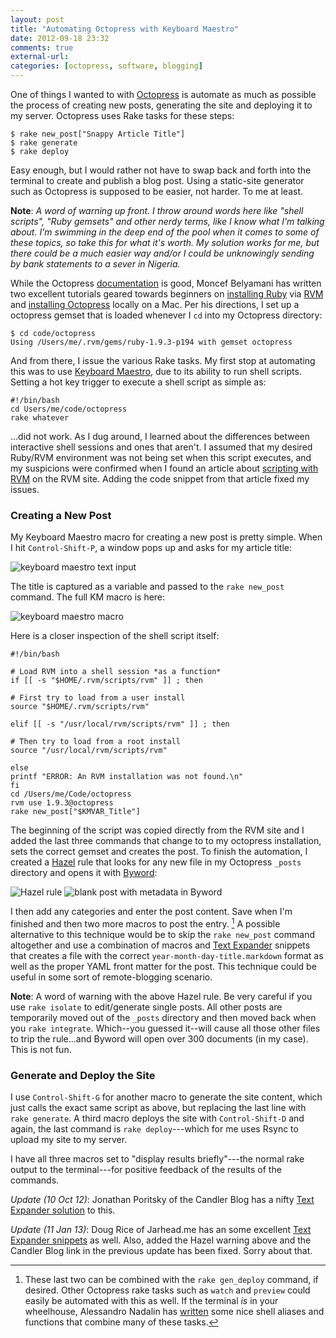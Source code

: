 ```yaml
---
layout: post
title: "Automating Octopress with Keyboard Maestro"
date: 2012-09-18 23:32
comments: true
external-url: 
categories: [octopress, software, blogging]
---
```


One of things I wanted to with [Octopress][1] is automate as much as possible the process of creating new posts, generating the site and deploying it to my server. Octopress uses Rake tasks for these steps:

	$ rake new_post["Snappy Article Title"]
	$ rake generate
	$ rake deploy
	
Easy enough, but I would rather not have to swap back and forth into the terminal to create and publish a blog post. Using a static-site generator such as Octopress is supposed to be easier, not harder. To me at least.

__Note__: _A word of warning up front. I throw around words here like "shell scripts", "Ruby gemsets" and other nerdy terms, like I know what I'm talking about. I'm swimming in the deep end of the pool when it comes to some of these topics, so take this for what it's worth. My solution works for me, but there could be a much easier way and/or I could be unknowingly sending by bank statements to a sever in Nigeria._

While the Octopress [documentation][docs] is good, Moncef Belyamani has written two excellent tutorials geared towards beginners on [installing Ruby][2] via [RVM][4] and [installing Octopress][3] locally on a Mac. Per his directions, I set up a octopress gemset that is loaded whenever I `cd` into my Octopress directory:

	$ cd code/octopress
	Using /Users/me/.rvm/gems/ruby-1.9.3-p194 with gemset octopress
	
And from there, I issue the various Rake tasks. My first stop at automating this was to use [Keyboard Maestro][6], due to its ability to run shell scripts. Setting a hot key trigger to execute a shell script as simple as:

	#!/bin/bash
	cd Users/me/code/octopress
	rake whatever
	
...did not work. As I dug around, I learned about the differences between interactive shell sessions and ones that aren't. I assumed that my desired Ruby/RVM environment was not being set when this script executes, and my suspicions were confirmed when I found an article about [scripting with RVM][5] on the RVM site. Adding the code snippet from that article fixed my issues. 

### Creating a New Post

My Keyboard Maestro macro for creating a new post is pretty simple. When I hit `Control-Shift-P`, a window pops up and asks for my article title:

<img src="/images/octo-km2.png" alt="keyboard maestro text input" />

The title is captured as a variable and passed to the `rake new_post` command. The full KM macro is here:

<img src="/images/octo-km1.png" alt="keyboard maestro macro" />

Here is a closer inspection of the shell script itself:

	#!/bin/bash
	
	# Load RVM into a shell session *as a function*
	if [[ -s "$HOME/.rvm/scripts/rvm" ]] ; then

	# First try to load from a user install
  	source "$HOME/.rvm/scripts/rvm"

	elif [[ -s "/usr/local/rvm/scripts/rvm" ]] ; then

	# Then try to load from a root install
  	source "/usr/local/rvm/scripts/rvm"
   
	else
  	printf "ERROR: An RVM installation was not found.\n"
	fi
	cd /Users/me/Code/octopress
	rvm use 1.9.3@octopress
	rake new_post["$KMVAR_Title"]

The beginning of the script was copied directly from the RVM site and I added the last three commands that change to to my octopress installation, sets the correct gemset and creates the post. To finish the automation, I created a [Hazel][7] rule that looks for any new file in my Octopress `_posts` directory and opens it with [Byword][8]:

<img src="/images/octo-te.png" alt="Hazel rule" />

<img src="/images/octo-byword.png" alt="blank post with metadata in Byword" />

I then add any categories and enter the post content. Save when I'm finished and then two more macros to post the entry. [^1] A possible alternative to this technique would be to skip the `rake new_post` command altogether and use a combination of macros and [Text Expander][9] snippets that creates a file with the correct `year-month-day-title.markdown` format as well as the proper YAML front matter for the post. This technique could be useful in some sort of remote-blogging scenario.

**Note**: A word of warning with the above Hazel rule. Be very careful if you use `rake isolate` to edit/generate single posts. All other posts are temporarily moved out of the `_posts` directory and then moved back when you `rake integrate`. Which--you guessed it--will cause all those other files to trip the rule...and Byword will open over 300 documents (in my case). This is not fun.   

### Generate and Deploy the Site

I use `Control-Shift-G` for another macro to generate the site content, which just calls the exact same script as above, but replacing the last line with `rake generate`. A third macro deploys the site with `Control-Shift-D` and again, the last command is `rake deploy`---which for me uses Rsync to upload my site to my server.

I have all three macros set to "display results briefly"---the normal rake output to the terminal---for positive feedback of the results of the commands.

*Update (10 Oct 12)*: Jonathan Poritsky of the Candler Blog has a nifty [Text Expander solution][11] to this.

*Update (11 Jan 13)*: Doug Rice of Jarhead.me has an some excellent [Text Expander snippets][12] as well. Also, added the Hazel warning above and the Candler Blog link in the previous update has been fixed. Sorry about that.

[^1]: These last two can be combined with the `rake gen_deploy` command, if desired. Other Octopress rake tasks such as `watch` and `preview` could easily be automated with this as well. If the terminal _is_ in your wheelhouse, Alessandro Nadalin has [written][10] some nice shell aliases and functions that combine many of these tasks.

[1]: http://octopress.org/
[docs]: http://octopress.org/docs/
[2]: http://www.moncefbelyamani.com/how-to-install-xcode-homebrew-git-rvm-ruby-on-mac/
[3]: http://www.moncefbelyamani.com/how-to-install-and-configure-octopress-on-a-mac/
[4]: https://rvm.io/
[5]: https://rvm.io/workflow/scripting/
[6]: http://www.keyboardmaestro.com/main/
[7]: http://www.noodlesoft.com/
[8]: http://www.bywordapp.com
[9]: http://www.smilesoftware.com/textexpander/
[10]: http://odino.org/bash-aliases-for-octopress/
[11]: http://www.candlerblog.com/2012/10/10/textexpander-applescript-and-octopress/
[12]: http://jarhead.me/2012/11/automate-link-posts-textexpander-chrome/